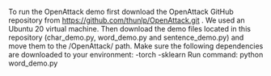 To run the OpenAttack demo first download the OpenAttack GitHub repository from https://github.com/thunlp/OpenAttack.git .
We used an Ubuntu 20 virtual machine.
Then download the demo files located in this repository (char_demo.py, word_demo.py and sentence_demo.py) and move them to the /OpenAttack/ path.
Make sure the following dependencies are downloaded to your environment:
  -torch
  -sklearn
Run command:
python word_demo.py


